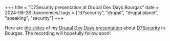 +++
title = "D7Security presentation at Drupal Dev Days Bourgas"
date = 2024-06-26
[taxonomies]
tags = ["d7security", "drupal", "drupal planet", "speaking", "security"]
+++

Here are [the slides](d7security-dev-days-bourgas-2024.pdf) of my [Drupal Dev Days presentation](https://ddd2024.drupalcamp.bg/drupal-dev-days-2024/session/d7security-drupal-7-long-term-support) about [D7Security](https://www.d7security.org) in Bourgas. The recording will hopefully follow soon!

<!-- more -->
